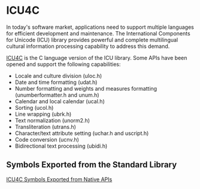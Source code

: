 
# ICU4C

In today's software market, applications need to support multiple languages for efficient development and maintenance. The International Components for Unicode (ICU) library provides powerful and complete multilingual cultural information processing capability to address this demand.

[ICU4C](https://unicode-org.github.io/icu/userguide/icu4c/) is the C language version of the ICU library. Some APIs have been opened and support the following capabilities:

- Locale and culture division (uloc.h)
- Date and time formatting (udat.h)
- Number formatting and weights and measures formatting (unumberformatter.h and unum.h)
- Calendar and local calendar (ucal.h)
- Sorting (ucol.h)
- Line wrapping (ubrk.h)
- Text normalization (unorm2.h)
- Transliteration (utrans.h)
- Character/text attribute setting (uchar.h and uscript.h)
- Code conversion (ucnv.h)
- Bidirectional text processing (ubidi.h)


## Symbols Exported from the Standard Library

[ICU4C Symbols Exported from Native APIs](icu4c-symbol.md)
